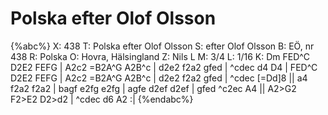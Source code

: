 # Polska efter Olof Olsson

{%abc%}
X: 438
T: Polska efter Olof Olsson
S: efter Olof Olsson
B: EÖ, nr 438
R: Polska
O: Hovra, Hälsingland
Z: Nils L
M: 3/4
L: 1/16
K: Dm
FED^C D2E2 FEFG | A2c2 =B2A^G A2B^c | d2e2 f2a2 gfed | ^cdec d4 D4 |
FED^C D2E2 FEFG | A2c2 =B2A^G A2B^c | d2e2 f2a2 gfed | ^cdec [=Dd]8 ||
a4 f2a2 f2a2 | bagf e2fg e2fg | agfe d2ef d2ef | gfed ^c2ec A4 ||
A2>G2 F2>E2 D2>d2 | ^cdec d6 A2 :|
{%endabc%}
